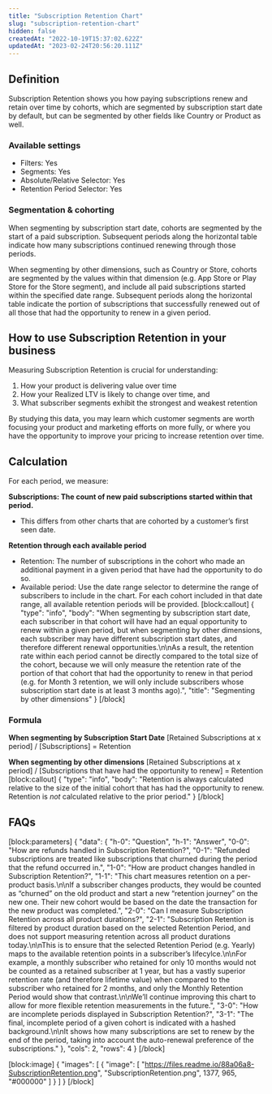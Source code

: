 ```yaml
---
title: "Subscription Retention Chart"
slug: "subscription-retention-chart"
hidden: false
createdAt: "2022-10-19T15:37:02.622Z"
updatedAt: "2023-02-24T20:56:20.111Z"
---
```

## Definition
Subscription Retention shows you how paying subscriptions renew and retain over time by cohorts, which are segmented by subscription start date by default, but can be segmented by other fields like Country or Product as well.

### Available settings

* Filters: Yes
* Segments: Yes
* Absolute/Relative Selector: Yes
* Retention Period Selector: Yes

### Segmentation & cohorting
When segmenting by subscription start date, cohorts are segmented by the start of a paid subscription. Subsequent periods along the horizontal table indicate how many subscriptions continued renewing through those periods. 

When segmenting by other dimensions, such as Country or Store, cohorts are segmented by the values within that dimension (e.g. App Store or Play Store for the Store segment), and include all paid subscriptions started within the specified date range. Subsequent periods along the horizontal table indicate the portion of subscriptions that successfully renewed out of all those that had the opportunity to renew in a given period.

## How to use Subscription Retention in your business
Measuring Subscription Retention is crucial for understanding:

1. How your product is delivering value over time
2. How your Realized LTV is likely to change over time, and
3. What subscriber segments exhibit the strongest and weakest retention

By studying this data, you may learn which customer segments are worth focusing your product and marketing efforts on more fully, or where you have the opportunity to improve your pricing to increase retention over time.

## Calculation
For each period, we measure:

**Subscriptions: The count of new paid subscriptions started within that period.**
* This differs from other charts that are cohorted by a customer’s first seen date.

**Retention through each available period**
* Retention: The number of subscriptions in the cohort who made an additional payment in a given period that have had the opportunity to do so.
* Available period: Use the date range selector to determine the range of subscribers to include in the chart. For each cohort included in that date range, all available retention periods will be provided. 
[block:callout]
{
  "type": "info",
  "body": "When segmenting by subscription start date, each subscriber in that cohort will have had an equal opportunity to renew within a given period, but when segmenting by other dimensions, each subscriber may have different subscription start dates, and therefore different renewal opportunities.\n\nAs a result, the retention rate within each period cannot be directly compared to the total size of the cohort, because we will only measure the retention rate of the portion of that cohort that had the opportunity to renew in that period (e.g. for Month 3 retention, we will only include subscribers whose subscription start date is at least 3 months ago).",
  "title": "Segmenting by other dimensions"
}
[/block]
### Formula

**When segmenting by Subscription Start Date**
[Retained Subscriptions at x period] / [Subscriptions] = Retention

**When segmenting by other dimensions**
[Retained Subscriptions at x period] / [Subscriptions that have had the opportunity to renew] = Retention
[block:callout]
{
  "type": "info",
  "body": "Retention is always calculated relative to the size of the initial cohort that has had the opportunity to renew. Retention is _not_ calculated relative to the prior period."
}
[/block]
## FAQs
[block:parameters]
{
  "data": {
    "h-0": "Question",
    "h-1": "Answer",
    "0-0": "How are refunds handled in Subscription Retention?",
    "0-1": "Refunded subscriptions are treated like subscriptions that churned during the period that the refund occurred in.",
    "1-0": "How are product changes handled in Subscription Retention?",
    "1-1": "This chart measures retention on a per-product basis.\n\nIf a subscriber changes products, they would be counted as “churned” on the old product and start a new “retention journey” on the new one. Their new cohort would be based on the date the transaction for the new product was completed.",
    "2-0": "Can I measure Subscription Retention across all product durations?",
    "2-1": "Subscription Retention is filtered by product duration based on the selected Retention Period, and does not support measuring retention across all product durations today.\n\nThis is to ensure that the selected Retention Period (e.g. Yearly) maps to the available retention points in a subscriber’s lifecylce.\n\nFor example, a monthly subscriber who retained for only 10 months would not be counted as a retained subscriber at 1 year, but has a vastly superior retention rate (and therefore lifetime value) when compared to the subscriber who retained for 2 months, and only the Monthly Retention Period would show that contrast.\n\nWe’ll continue improving this chart to allow for more flexible retention measurements in the future.",
    "3-0": "How are incomplete periods displayed in Subscription Retention?",
    "3-1": "The final, incomplete period of a given cohort is indicated with a hashed background.\n\nIt shows how many subscriptions are set to renew by the end of the period, taking into account the auto-renewal preference of the subscriptions."
  },
  "cols": 2,
  "rows": 4
}
[/block]

[block:image]
{
  "images": [
    {
      "image": [
        "https://files.readme.io/88a06a8-SubscriptionRetention.png",
        "SubscriptionRetention.png",
        1377,
        965,
        "#000000"
      ]
    }
  ]
}
[/block]